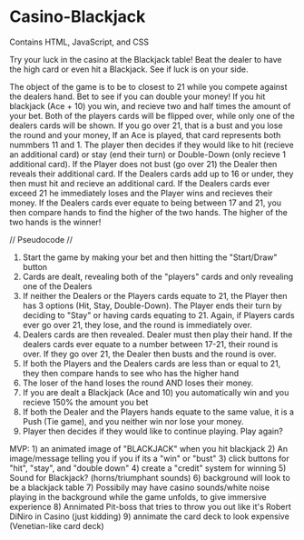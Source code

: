 # Casino-Blackjack
Contains HTML, JavaScript, and CSS

Try your luck in the casino at the Blackjack table! Beat the dealer to have the high card or even hit a Blackjack. See if luck is on your side.

The object of the game is to be to closest to 21 while you compete against the dealers hand. Bet to see if you can double your money! If you hit blackjack (Ace + 10) you win, and recieve two and half times the amount of your bet. Both of the players cards will be flipped over, while only one of the dealers cards will be shown. If you go over 21, that is a bust and you lose the round and your money, If an Ace is played, that card represents both nummbers 11 and 1. The player then decides if they would like to hit (recieve an additional card) or stay (end their turn) or Double-Down (only recieve 1 additional card). If the Player does not bust (go over 21) the Dealer then reveals their additional card. If the Dealers cards add up to 16 or under, they then must hit and recieve an additional card. If the Dealers cards ever exceed 21 he immediately loses and the Player wins and recieves their money. If the Dealers cards ever equate to being between 17 and 21, you then compare hands to find the higher of the two hands. The higher of the two hands is the winner!


// Pseudocode //

1. Start the game by making your bet and then hitting the "Start/Draw" button 
2. Cards are dealt, revealing both of the "players" cards and only revealing one of the Dealers
3. If neither the Dealers or the Players cards equate to 21, the Player then has 3 options (Hit, Stay, Double-Down). The Player ends their turn by deciding to "Stay" or having cards equating to 21. Again, if Players cards ever go over 21, they lose, and the round is immediately over.
4. Dealers cards are then revealed. Dealer must then play their hand. If the dealers cards ever equate to a number between 17-21, their round is over. If they go over 21, the Dealer then busts and the round is over.
5. If both the Players and the Dealers cards are less than or equal to 21, they then compare hands to see who has the higher hand
6. The loser of the hand loses the round AND loses their money.
7. If you are dealt a Blackjack (Ace and 10) you automatically win and you recieve 150% the amount you bet
8. If both the Dealer and the Players hands equate to the same value, it is a Push (Tie game), and you neither win nor lose your money.
9. Player then decides if they would like to continue playing. Play again?


MVP: 1) an animated image of "BLACKJACK" when you hit blackjack
     2) An image/message telling you if you if its a "win" or "bust"
     3) click buttons for "hit", "stay", and "double down"
     4) create a "credit" system for winning
     5) Sound for Blackjack? (horns/triumphant sounds)
     6) background will look to be a blackjack table 
     7) Possibily may have casino sounds/white noise playing in the background while the game unfolds, to give immersive experience
     8) Annimated Pit-boss that tries to throw you out like it's Robert DiNiro in Casino (just kidding)
     9) annimate the card deck to look expensive (Venetian-like card deck)
    
    

